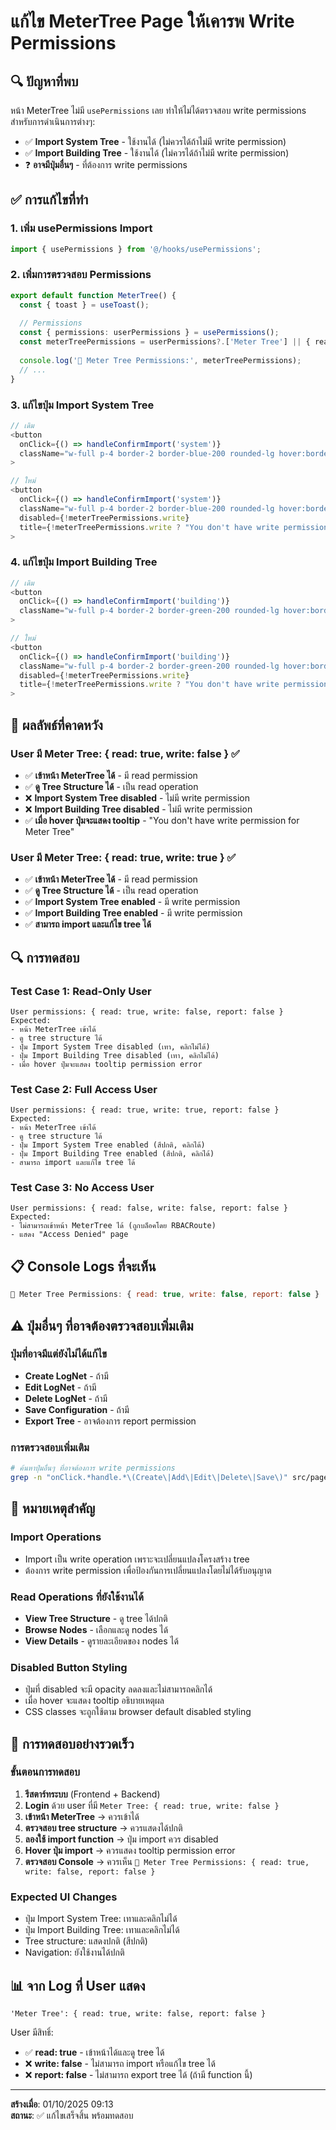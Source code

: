 # แก้ไข MeterTree Page ให้เคารพ Write Permissions

## 🔍 **ปัญหาที่พบ**
หน้า MeterTree ไม่มี `usePermissions` เลย ทำให้ไม่ได้ตรวจสอบ write permissions สำหรับการดำเนินการต่างๆ:
- ✅ **Import System Tree** - ใช้งานได้ (ไม่ควรได้ถ้าไม่มี write permission)
- ✅ **Import Building Tree** - ใช้งานได้ (ไม่ควรได้ถ้าไม่มี write permission)
- ❓ **อาจมีปุ่มอื่นๆ** - ที่ต้องการ write permissions

## ✅ **การแก้ไขที่ทำ**

### **1. เพิ่ม usePermissions Import**
```typescript
import { usePermissions } from '@/hooks/usePermissions';
```

### **2. เพิ่มการตรวจสอบ Permissions**
```typescript
export default function MeterTree() {
  const { toast } = useToast();
  
  // Permissions
  const { permissions: userPermissions } = usePermissions();
  const meterTreePermissions = userPermissions?.['Meter Tree'] || { read: false, write: false, report: false };
  
  console.log('📝 Meter Tree Permissions:', meterTreePermissions);
  // ...
}
```

### **3. แก้ไขปุ่ม Import System Tree**
```typescript
// เดิม
<button
  onClick={() => handleConfirmImport('system')}
  className="w-full p-4 border-2 border-blue-200 rounded-lg hover:border-blue-400 hover:bg-blue-50 transition-colors text-left"
>

// ใหม่
<button
  onClick={() => handleConfirmImport('system')}
  className="w-full p-4 border-2 border-blue-200 rounded-lg hover:border-blue-400 hover:bg-blue-50 transition-colors text-left"
  disabled={!meterTreePermissions.write}
  title={!meterTreePermissions.write ? "You don't have write permission for Meter Tree" : ""}
>
```

### **4. แก้ไขปุ่ม Import Building Tree**
```typescript
// เดิม
<button
  onClick={() => handleConfirmImport('building')}
  className="w-full p-4 border-2 border-green-200 rounded-lg hover:border-green-400 hover:bg-green-50 transition-colors text-left"
>

// ใหม่
<button
  onClick={() => handleConfirmImport('building')}
  className="w-full p-4 border-2 border-green-200 rounded-lg hover:border-green-400 hover:bg-green-50 transition-colors text-left"
  disabled={!meterTreePermissions.write}
  title={!meterTreePermissions.write ? "You don't have write permission for Meter Tree" : ""}
>
```

## 🎯 **ผลลัพธ์ที่คาดหวัง**

### **User มี Meter Tree: { read: true, write: false }** ✅
- ✅ **เข้าหน้า MeterTree ได้** - มี read permission
- ✅ **ดู Tree Structure ได้** - เป็น read operation
- ❌ **Import System Tree disabled** - ไม่มี write permission
- ❌ **Import Building Tree disabled** - ไม่มี write permission
- ✅ **เมื่อ hover ปุ่มจะแสดง tooltip** - "You don't have write permission for Meter Tree"

### **User มี Meter Tree: { read: true, write: true }** ✅
- ✅ **เข้าหน้า MeterTree ได้** - มี read permission
- ✅ **ดู Tree Structure ได้** - เป็น read operation
- ✅ **Import System Tree enabled** - มี write permission
- ✅ **Import Building Tree enabled** - มี write permission
- ✅ **สามารถ import และแก้ไข tree ได้**

## 🔍 **การทดสอบ**

### **Test Case 1: Read-Only User**
```
User permissions: { read: true, write: false, report: false }
Expected:
- หน้า MeterTree เข้าได้
- ดู tree structure ได้
- ปุ่ม Import System Tree disabled (เทา, คลิกไม่ได้)
- ปุ่ม Import Building Tree disabled (เทา, คลิกไม่ได้)
- เมื่อ hover ปุ่มจะแสดง tooltip permission error
```

### **Test Case 2: Full Access User**
```
User permissions: { read: true, write: true, report: false }
Expected:
- หน้า MeterTree เข้าได้
- ดู tree structure ได้
- ปุ่ม Import System Tree enabled (สีปกติ, คลิกได้)
- ปุ่ม Import Building Tree enabled (สีปกติ, คลิกได้)
- สามารถ import และแก้ไข tree ได้
```

### **Test Case 3: No Access User**
```
User permissions: { read: false, write: false, report: false }
Expected:
- ไม่สามารถเข้าหน้า MeterTree ได้ (ถูกบล็อคโดย RBACRoute)
- แสดง "Access Denied" page
```

## 📋 **Console Logs ที่จะเห็น**
```javascript
📝 Meter Tree Permissions: { read: true, write: false, report: false }
```

## ⚠️ **ปุ่มอื่นๆ ที่อาจต้องตรวจสอบเพิ่มเติม**

### **ปุ่มที่อาจมีแต่ยังไม่ได้แก้ไข**
- **Create LogNet** - ถ้ามี
- **Edit LogNet** - ถ้ามี
- **Delete LogNet** - ถ้ามี
- **Save Configuration** - ถ้ามี
- **Export Tree** - อาจต้องการ report permission

### **การตรวจสอบเพิ่มเติม**
```bash
# ค้นหาปุ่มอื่นๆ ที่อาจต้องการ write permissions
grep -n "onClick.*handle.*\(Create\|Add\|Edit\|Delete\|Save\)" src/pages/MeterTree.tsx
```

## 🚨 **หมายเหตุสำคัญ**

### **Import Operations**
- Import เป็น write operation เพราะจะเปลี่ยนแปลงโครงสร้าง tree
- ต้องการ write permission เพื่อป้องกันการเปลี่ยนแปลงโดยไม่ได้รับอนุญาต

### **Read Operations ที่ยังใช้งานได้**
- **View Tree Structure** - ดู tree ได้ปกติ
- **Browse Nodes** - เลือกและดู nodes ได้
- **View Details** - ดูรายละเอียดของ nodes ได้

### **Disabled Button Styling**
- ปุ่มที่ disabled จะมี opacity ลดลงและไม่สามารถคลิกได้
- เมื่อ hover จะแสดง tooltip อธิบายเหตุผล
- CSS classes จะถูกใช้ตาม browser default disabled styling

## 🔧 **การทดสอบอย่างรวดเร็ว**

### **ขั้นตอนการทดสอบ**
1. **รีสตาร์ทระบบ** (Frontend + Backend)
2. **Login** ด้วย user ที่มี `Meter Tree: { read: true, write: false }`
3. **เข้าหน้า MeterTree** → ควรเข้าได้
4. **ตรวจสอบ tree structure** → ควรแสดงได้ปกติ
5. **ลองใช้ import function** → ปุ่ม import ควร disabled
6. **Hover ปุ่ม import** → ควรแสดง tooltip permission error
7. **ตรวจสอบ Console** → ควรเห็น `📝 Meter Tree Permissions: { read: true, write: false, report: false }`

### **Expected UI Changes**
- ปุ่ม Import System Tree: เทาและคลิกไม่ได้
- ปุ่ม Import Building Tree: เทาและคลิกไม่ได้
- Tree structure: แสดงปกติ (สีปกติ)
- Navigation: ยังใช้งานได้ปกติ

## 📊 **จาก Log ที่ User แสดง**
```
'Meter Tree': { read: true, write: false, report: false }
```

User มีสิทธิ์:
- ✅ **read: true** - เข้าหน้าได้และดู tree ได้
- ❌ **write: false** - ไม่สามารถ import หรือแก้ไข tree ได้
- ❌ **report: false** - ไม่สามารถ export tree ได้ (ถ้ามี function นี้)

---
**สร้างเมื่อ**: 01/10/2025 09:13  
**สถานะ**: ✅ แก้ไขเสร็จสิ้น พร้อมทดสอบ
